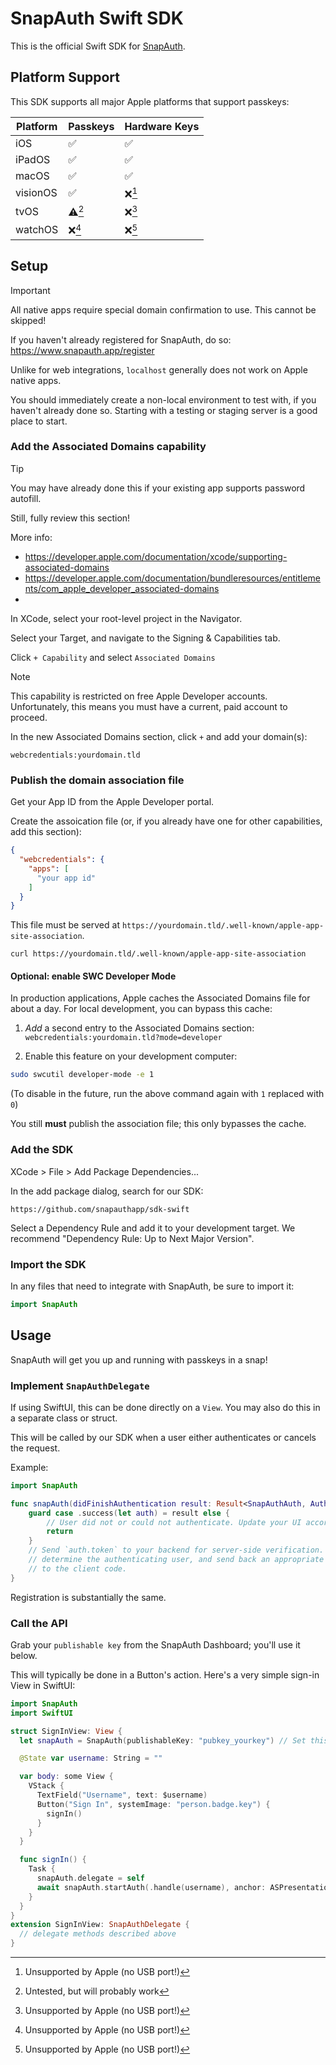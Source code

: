 # SnapAuth Swift SDK

This is the official Swift SDK for [SnapAuth](https://www.snapauth.app).

## Platform Support

This SDK supports all major Apple platforms that support passkeys:

Platform | Passkeys | Hardware Keys
--- | --- |---
iOS | ✅ | ✅
iPadOS | ✅ | ✅
macOS | ✅ | ✅
visionOS | ✅ | ❌[^no-platform]
tvOS | ⚠️[^platform-untested] | ❌[^no-platform]
watchOS | ❌[^no-platform] | ❌[^no-platform]

## Setup

> [!IMPORTANT]
> All native apps require special domain confirmation to use.
> This cannot be skipped!

If you haven't already registered for SnapAuth, do so: https://www.snapauth.app/register

Unlike for web integrations, `localhost` generally does not work on Apple native apps.

You should immediately create a non-local environment to test with, if you haven't already done so.
Starting with a testing or staging server is a good place to start.

<!--
The `RP ID` from the dashbard _must_ exactly match the Associated Domains configuration below

(This needs to be verified - the AD is what'll get checked for the file, but a subdomain match on the RP ID might be ok)
-->

### Add the Associated Domains capability

> [!TIP]
> You may have already done this if your existing app supports password autofill.
> 
> Still, fully review this section!

More info:

- https://developer.apple.com/documentation/xcode/supporting-associated-domains
- https://developer.apple.com/documentation/bundleresources/entitlements/com_apple_developer_associated-domains
-

In XCode, select your root-level project in the Navigator.

Select your Target, and navigate to the Signing & Capabilities tab.

Click `+ Capability` and select `Associated Domains`

> [!NOTE]
> This capability is restricted on free Apple Developer accounts.
> Unfortunately, this means you must have a current, paid account to proceed.

In the new Associated Domains section, click `+` and add your domain(s):

`webcredentials:yourdomain.tld`


### Publish the domain association file

Get your App ID from the Apple Developer portal.

Create the assoication file (or, if you already have one for other capabilities, add this section):

```json
{
  "webcredentials": {
    "apps": [
      "your app id"
    ]
  }
}
```

This file must be served at `https://yourdomain.tld/.well-known/apple-app-site-association`.

`curl https://yourdomain.tld/.well-known/apple-app-site-association`

#### Optional: enable SWC Developer Mode

In production applications, Apple caches the Associated Domains file for about a day.
For local development, you can bypass this cache:

1) _Add_ a second entry to the Associated Domains section:
`webcredentials:yourdomain.tld?mode=developer`

2) Enable this feature on your development computer:

```bash
sudo swcutil developer-mode -e 1
```

(To disable in the future, run the above command again with `1` replaced with `0`)

You still **must** publish the association file; this only bypasses the cache.



### Add the SDK

XCode > File > Add Package Dependencies...

In the add package dialog, search for our SDK:

`https://github.com/snapauthapp/sdk-swift`

Select a Dependency Rule and add it to your development target.
We recommend "Dependency Rule: Up to Next Major Version".

### Import the SDK

In any files that need to integrate with SnapAuth, be sure to import it:

```swift
import SnapAuth
```

## Usage

SnapAuth will get you up and running with passkeys in a snap!

### Implement `SnapAuthDelegate`

If using SwiftUI, this can be done directly on a `View`.
You may also do this in a separate class or struct.

This will be called by our SDK when a user either authenticates or cancels the request.

Example:
```swift
import SnapAuth

func snapAuth(didFinishAuthentication result: Result<SnapAuthAuth, AuthenticationError>) async {
    guard case .success(let auth) = result else {
        // User did not or could not authenticate. Update your UI accordingly
        return
    }
    // Send `auth.token` to your backend for server-side verification. Use it to
    // determine the authenticating user, and send back an appropriate response
    // to the client code.
}
```

Registration is substantially the same.

### Call the API

Grab your `publishable key` from the SnapAuth Dashboard; you'll use it below.

This will typically be done in a Button's action.
Here's a very simple sign-in View in SwiftUI:

```swift
import SnapAuth
import SwiftUI

struct SignInView: View {
  let snapAuth = SnapAuth(publishableKey: "pubkey_yourkey") // Set this value!

  @State var username: String = ""

  var body: some View {
    VStack {
      TextField("Username", text: $username)
      Button("Sign In", systemImage: "person.badge.key") {
        signIn()
      }
    }
  }

  func signIn() {
    Task {
      snapAuth.delegate = self
      await snapAuth.startAuth(.handle(username), anchor: ASPresentationAnchor())
    }
  }
}
extension SignInView: SnapAuthDelegate {
  // delegate methods described above
}
```

[^no-platform]: Unsupported by Apple (no USB port!)
[^platform-untested]: Untested, but will probably work
